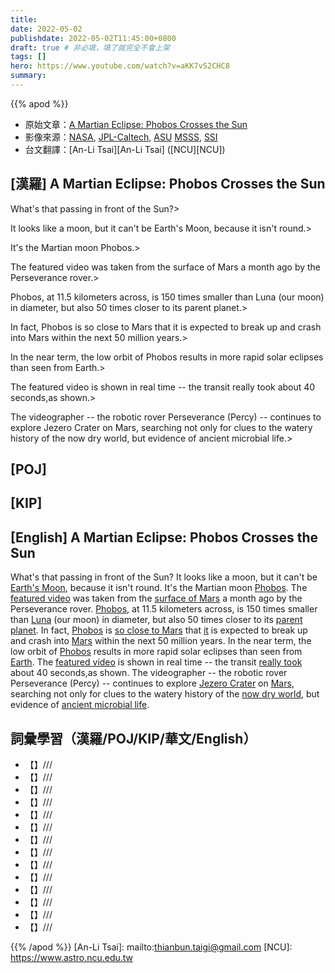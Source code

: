 ```yaml
---
title:
date: 2022-05-02
publishdate: 2022-05-02T11:45:00+0800
draft: true # 非必填，填了就完全不會上架
tags: []
hero: https://www.youtube.com/watch?v=aKK7vS2CHC8
summary:
---
```


{{% apod %}}

- 原始文章：[A Martian Eclipse: Phobos Crosses the Sun](https://apod.nasa.gov/apod/)
- 影像來源：[NASA](https://www.nasa.gov/), [JPL-Caltech](https://www.jpl.nasa.gov), [ASU](https://mastcamz.asu.edu/) [MSSS](https://www.msss.com/), [SSI](https://www.spacescience.org/)
- 台文翻譯：[An-Li Tsai][An-Li Tsai] ([NCU][NCU])

## [漢羅] A Martian Eclipse: Phobos Crosses the Sun
What's that passing in front of the Sun?>

It looks like a moon, but it can't be Earth's Moon, because it isn't round.>

It's the Martian moon Phobos.>

The featured video was taken from the surface of Mars a month ago by the Perseverance rover.>

Phobos, at 11.5 kilometers across, is 150 times smaller than Luna (our moon) in diameter, but also 50 times closer to its parent planet.>

In fact, Phobos is so close to Mars that it is expected to break up and crash into Mars within the next 50 million years.>

In the near term, the low orbit of Phobos results in more rapid solar eclipses than seen from Earth.>

The featured video is shown in real time -- the transit really took about 40 seconds,as shown.>

The videographer -- the robotic rover Perseverance (Percy) -- continues to explore Jezero Crater on Mars, searching not only for clues to the watery history of the now dry world, but evidence of ancient microbial life.>


## [POJ]

## [KIP]

## [English] A Martian Eclipse: Phobos Crosses the Sun
What's that passing in front of the Sun?
It looks like a moon, but it can't be [Earth's Moon][Earth's Moon], because it isn't round.
It's the Martian moon [Phobos][Phobos 1].
The [featured video][featured video 1] was taken from the [surface of Mars][surface of Mars] a month ago by the Perseverance rover.
[Phobos][Phobos 2], at 11.5 kilometers across, is 150 times smaller than [Luna][Luna] (our moon) in diameter, but also 50 times closer to its [parent planet][parent planet].
In fact, [Phobos][Phobos] is [so close to Mars][so close to Mars] that [it][it] is expected to break up and crash into [Mars][Mars 1] within the next 50 million years.
In the near term, the low orbit of [Phobos][Phobos 3] results in more rapid solar eclipses than seen from [Earth][Earth].
The [featured video][featured video 2] is shown in real time -- the transit [really took][really took] about 40 seconds,as shown.
The videographer -- the robotic rover Perseverance (Percy) -- continues to explore [Jezero Crater][Jezero Crater] on [Mars][Mars 2], searching not only for clues to the watery history of the [now dry world][now dry world], but evidence of [ancient microbial life][ancient microbial life].

## 詞彙學習（漢羅/POJ/KIP/華文/English）
- 【】///
- 【】///
- 【】///
- 【】///
- 【】///
- 【】///
- 【】///
- 【】///
- 【】///
- 【】///
- 【】///
- 【】///
- 【】///
- 【】///

{{% /apod %}}
[An-Li Tsai]: mailto:thianbun.taigi@gmail.com
[NCU]: https://www.astro.ncu.edu.tw

[copyright]: https://apod.nasa.gov/apod/fap/lib/about_apod.html#srapply

[Earth's Moon]:https://solarsystem.nasa.gov/moons/earths-moon/overview/
[Phobos 1]:https://solarsystem.nasa.gov/moons/mars-moons/phobos/in-depth/
[featured video 1]:https://www.jpl.nasa.gov/news/nasas-perseverance-rover-captures-video-of-solar-eclipse-on-mars
[surface of Mars]:https://apod.nasa.gov/apod/ap131208.html
[Phobos]:https://en.wikipedia.org/wiki/Phobos_(moon)
[Luna]:https://apod.nasa.gov/apod/ap180604.html
[parent planet]:https://apod.nasa.gov/apod/ap160529.html
[Phobos 2]:https://apod.nasa.gov/apod/ap181125.html
[so close to Mars]:https://apod.nasa.gov/apod/ap101201.html
[it]:https://apod.nasa.gov/apod/ap110124.html
[Mars 1]:https://solarsystem.nasa.gov/planets/mars/overview/
[Phobos 3]:https://apod.nasa.gov/apod/ap151122.html
[Earth]:https://solarsystem.nasa.gov/planets/earth/overview/
[featured video 2]:https://photojournal.jpl.nasa.gov/catalog/PIA25179
[really took]:https://www.petplace.com/static/c90c1409bcddbbe337138f3bb2f63667/ac7fd/shutterstock_246058558-1.png
[Jezero Crater]:https://mars.nasa.gov/mars2020/mission/science/landing-site/
[Mars 2]:https://spaceplace.nasa.gov/all-about-mars/en/
[now dry world]:https://apod.nasa.gov/apod/ap190314.html
[ancient microbial life]:https://www.nasa.gov/feature/jpl/searching-for-life-in-nasa-s-perseverance-mars-samples
